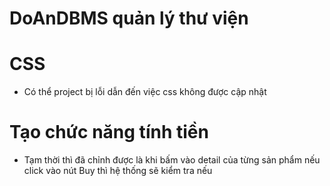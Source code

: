 # DoAnDBMS quản lý thư viện

# CSS
  - Có thể project bị lỗi dẫn đến việc css không được cập nhật
# Tạo chức năng tính tiền
  - Tạm thời thì đã chỉnh được là khi bấm vào detail của từng sản phẩm nếu click vào nút Buy thì hệ thống sẽ kiểm tra nếu
